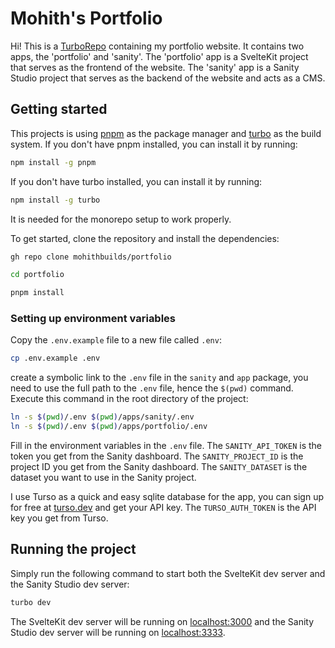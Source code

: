 # Mohith's Portfolio

Hi!
This is a [TurboRepo](https://turbo.build/) containing my portfolio website. It contains two apps, the 'portfolio' and 'sanity'. The 'portfolio' app is a SvelteKit project that serves as the frontend of the website. The 'sanity' app is a Sanity Studio project that serves as the backend of the website and acts as a CMS.

## Getting started

This projects is using [pnpm](https://pnpm.io/) as the package manager and [turbo](https://turbo.build/cli) as the build system. If you don't have pnpm installed, you can install it by running:

```zsh
npm install -g pnpm
```

If you don't have turbo installed, you can install it by running:

```zsh
npm install -g turbo
```

It is needed for the monorepo setup to work properly.

To get started, clone the repository and install the dependencies:

```zsh
gh repo clone mohithbuilds/portfolio
```

```zsh
cd portfolio
```

```zsh
pnpm install
```

### Setting up environment variables

Copy the `.env.example` file to a new file called `.env`:

```zsh
cp .env.example .env
```

create a symbolic link to the `.env` file in the `sanity` and `app` package, you need to use the full path to the `.env` file, hence the `$(pwd)` command. Execute this command in the root directory of the project:

```zsh
ln -s $(pwd)/.env $(pwd)/apps/sanity/.env
ln -s $(pwd)/.env $(pwd)/apps/portfolio/.env
```

Fill in the environment variables in the `.env` file. The `SANITY_API_TOKEN` is the token you get from the Sanity dashboard. The `SANITY_PROJECT_ID` is the project ID you get from the Sanity dashboard. The `SANITY_DATASET` is the dataset you want to use in the Sanity project.

I use Turso as a quick and easy sqlite database for the app, you can sign up for free at [turso.dev](https://turso.dev) and get your API key. The `TURSO_AUTH_TOKEN` is the API key you get from Turso.

## Running the project

Simply run the following command to start both the SvelteKit dev server and the Sanity Studio dev server:

```zsh
turbo dev
```

The SvelteKit dev server will be running on [localhost:3000](http://localhost:3000) and the Sanity Studio dev server will be running on [localhost:3333](http://localhost:3333).

